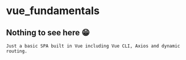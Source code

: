 # vue_fundamentals

## Nothing to see here 😁

```
Just a basic SPA built in Vue including Vue CLI, Axios and dynamic routing.
```
